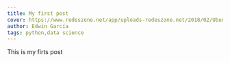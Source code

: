 ```yaml
---
title: My first post
cover: https://www.redeszone.net/app/uploads-redeszone.net/2018/02/Ubuntu-Terminal-ASCII.png
author: Edwin García
tags: python,data science
---
```


This is my firts post
